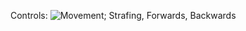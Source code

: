 Controls: 
![Movement; Strafing, Forwards, Backwards](https://github.com/user-attachments/assets/b4cd3c6e-fece-473a-be98-e4466e2fb9b0)
